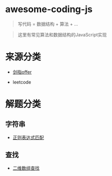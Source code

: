 # awesome-coding-js

> 写代码 = 数据结构 + 算法 + ...

> 这里有常见算法和数据结构的JavaScript实现



# 来源分类

- [剑指offer](/剑指offer)

- leetcode

# 解题分类

## 字符串

- [正则表达式匹配](/字符串/正则表达式匹配.md)

## 查找

- [二维数组查找](/查找/二维数组查找.md)